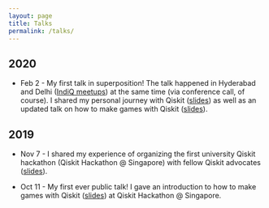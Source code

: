 ```yaml
---
layout: page
title: Talks
permalink: /talks/
---
```


## 2020

- Feb 2 - My first talk in superposition! The talk happened in Hyderabad and Delhi ([IndiQ meetups](https://twitter.com/IndiQmeetups)) at the same time (via conference call, of course). I shared my personal journey with Qiskit ([slides](https://slides.com/huangjunye/qiskit_journey)) as well as an updated talk on how to make games with Qiskit ([slides](https://slides.com/huangjunye/qiskit_game)).

## 2019

- Nov 7 - I shared my experience of organizing the first university Qiskit hackathon (Qiskit Hackathon @ Singapore) with fellow Qiskit advocates ([slides](https://slides.com/huangjunye/how-to-organize-a-qiskit-hackathon)).

- Oct 11 - My first ever public talk! I gave an introduction to how to make games with Qiskit ([slides](https://slides.com/huangjunye/qiskit_game)) at Qiskit Hackathon @ Singapore. 
